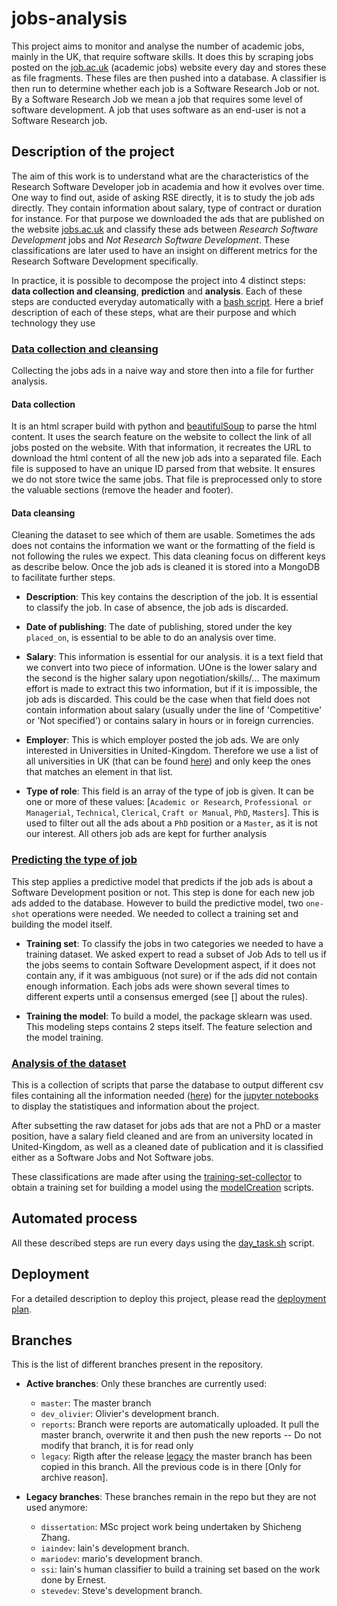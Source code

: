 # jobs-analysis

This project aims to monitor and analyse the number of academic
jobs, mainly in the UK, that require software skills. It does this
by scraping jobs posted on the [job.ac.uk](https://www.jobs.ac.uk/)
(academic jobs) website every day and stores these as file fragments.
These files are then pushed into a database. A classifier is then run
to determine whether each job is a Software Research Job or not.
By a Software Research Job we mean a job that requires some level of
software development. A job that uses software as an end-user is not
a Software Research job.

## Description of the project

The aim of this work is to understand what are the characteristics of the Research Software Developer job in academia  and how it evolves over time.
One way to find out, aside of asking RSE directly, it is to study the job ads directly. They contain information about salary, type of contract or duration for instance.
For that purpose we downloaded the ads that are published on the website [jobs.ac.uk](www.jobs.ac.uk) and classify these ads between *Research Software Development* jobs and *Not Research Software Development*. These classifications are later used to have an insight on different metrics for the Research Software Development specifically.

In practice, it is possible to decompose the project into 4 distinct steps: **data collection and cleansing**, **prediction** and **analysis**. Each of these steps are conducted everyday automatically with a [bash script](day_task.sh). Here  a brief description of each of these steps, what are their purpose and which technology they use


### [Data collection and cleansing](https://github.com/softwaresaved/jobs-analysis/tree/master/jobAnalysis/dataCollection)

Collecting the jobs ads in a naive way and store then into a file for further analysis.

#### Data collection

It is an html scraper build with python and [beautifulSoup]() to parse the html content. It uses the search feature on the website to collect the link of all jobs posted on the website. With that information, it recreates the URL to download the html content of all the new job ads into a separated file. Each file is supposed to have an unique ID parsed from that website. It ensures we do not store twice the same jobs. That file is preprocessed only to store the valuable sections (remove the header and footer).


#### Data cleansing

Cleaning the dataset to see which of them are usable. Sometimes the ads does not contains the information we want or the formatting of the field is not following the rules we expect. This data cleaning focus on different keys as describe below. Once the job ads is cleaned it is stored into a MongoDB to facilitate further steps.

* **Description**: This key contains the description of the job. It is essential to classify the job. In case of absence, the job ads is discarded.

* **Date of publishing**: The date of publishing, stored under the key `placed_on`, is essential to be able to do an analysis over time.

* **Salary**: This information is essential for our analysis. it is a text field that we convert into two piece of information. UOne is the lower salary and the second is the higher salary upon negotiation/skills/... The maximum effort is made to extract this two information, but if it is impossible, the job ads is discarded. This could be the case when that field does not contain information about salary (usually under the line of 'Competitive' or 'Not specified') or contains salary in hours or in foreign currencies.

* **Employer**: This is which employer posted the job ads. We are only interested in Universities in United-Kingdom. Therefore we use a list of all universities in UK (that can be found [here]()) and only keep the ones that matches an element in that list.

* **Type of role**: This field is an array of the type of job is given. It can be one or more of these values: [`Academic or Research`, `Professional or Managerial`, `Technical`, `Clerical`, `Craft or Manual`, `PhD`, `Masters`]. This is used to filter out all the ads about a `PhD` position or a `Master`, as it is not our interest. All others job ads are kept for further analysis


### [Predicting the type of job](https//github.com/softwaresaved/jobs-analysis/tree/master/jobAnalysis/dataPrediction)

This step applies a predictive model that predicts if the job ads is about a Software Development position or not. This step is done for each new job ads added to the database. However to build the predictive model, two `one-shot` operations were needed. We needed to collect a training set and building the model itself.

* **Training set**: To classify the jobs in two categories we needed to have a training dataset. We asked expert to read a subset of Job Ads to tell us if the jobs seems to contain Software Development aspect, if it does not contain any, if it was ambiguous (not sure) or if the ads did not contain enough information. Each jobs ads were shown several times to different experts until a consensus emerged (see [] about the rules).

* **Training the model**: To build a model, the package sklearn was used. This modeling steps contains 2 steps itself. The feature selection and the model training.


### [Analysis of the dataset](https://github.com/softwaresaved/jobs-analysis/tree/master/jobAnalysis/dataAnalysis)

This is a collection of scripts that parse the database to output different csv files containing all the information needed ([here](https://github.com/softwaresaved/jobs-analysis/tree/master/outputs)) for the [jupyter notebooks](https://github.com/softwaresaved/jobs-analysis/tree/master/notebooks) to display the statistiques and information about the project.

After subsetting the raw dataset for jobs ads that are not a PhD or a master position, have a salary field cleaned and are from an university located in United-Kingdom, as well as a cleaned date of publication and it is classified either as a Software Jobs and Not Software jobs.


These classifications are made after using the
[training-set-collector](https://github.com/softwaresaved/training-set-collector)
to obtain a training set for building a model using the
[modelCreation](https://github.com/softwaresaved/jobs-analysis/tree/master/jobAnalysis/modelCreation)
scripts.


## Automated process

All these described steps are run every days using the [day_task.sh](day_task.sh) script.



## Deployment

For a detailed description to deploy this project, please read the [deployment plan](./Depolyment.md).

## Branches
This is the list of different branches present in the repository.
* **Active branches**: Only these branches are currently used:
    * `master`: The master branch
    * `dev_olivier`: Olivier's development branch.
    * `reports`: Branch were reports are automatically uploaded. It pull the master branch, overwrite it and then push the new reports -- Do not modify that branch, it is for read only
    * `legacy`: Rigth after the release [legacy](https://github.com/softwaresaved/jobs-analysis/releases/tag/legacy) the master branch has been copied in this branch. All the previous code is in there [Only for archive reason].

* **Legacy branches**: These branches remain in the repo but they are not used anymore:
    * `dissertation`: MSc project work being undertaken by Shicheng Zhang.
    * `iaindev`: Iain's development branch.
    * `mariodev`: mario's development branch.
    * `ssi`: Iain's human classifier to build a training set based on the work done by Ernest.
    * `stevedev`: Steve's development branch.
